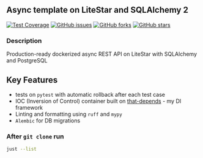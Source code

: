 ## Async template on LiteStar and SQLAlchemy 2

[![Test Coverage](https://codecov.io/gh/modern-python/litestar-sqlalchemy-template/branch/main/graph/badge.svg)](https://codecov.io/gh/modern-python/litestar-sqlalchemy-template)
[![GitHub issues](https://img.shields.io/github/issues/modern-python/litestar-sqlalchemy-template)](https://github.com/modern-python/litestar-sqlalchemy-template/issues)
[![GitHub forks](https://img.shields.io/github/forks/modern-python/litestar-sqlalchemy-template)](https://github.com/modern-python/litestar-sqlalchemy-template/network)
[![GitHub stars](https://img.shields.io/github/stars/modern-python/litestar-sqlalchemy-template)](https://github.com/modern-python/litestar-sqlalchemy-template/stargazers)

### Description
Production-ready dockerized async REST API on LiteStar with SQLAlchemy and PostgreSQL

## Key Features
- tests on `pytest` with automatic rollback after each test case
- IOC (Inversion of Control) container built on [that-depends](https://github.com/modern-python/that-depends/) - my DI framework
- Linting and formatting using `ruff` and `mypy`
- `Alembic` for DB migrations

### After `git clone` run
```bash
just --list
```
